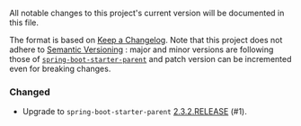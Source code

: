 All notable changes to this project's current version will be documented in this file.

The format is based on [Keep a Changelog](https://keepachangelog.com/en/1.0.0/). Note that this
project does not adhere to [Semantic Versioning](https://semver.org/spec/v2.0.0.html) : major and
minor versions are following those of [`spring-boot-starter-parent`](https://spring.io/projects/spring-boot)
and patch version can be incremented even for breaking changes.

### Changed
* Upgrade to `spring-boot-starter-parent`
  [2.3.2.RELEASE](https://github.com/spring-projects/spring-boot/releases/tag/v2.3.2.RELEASE) (#1).

